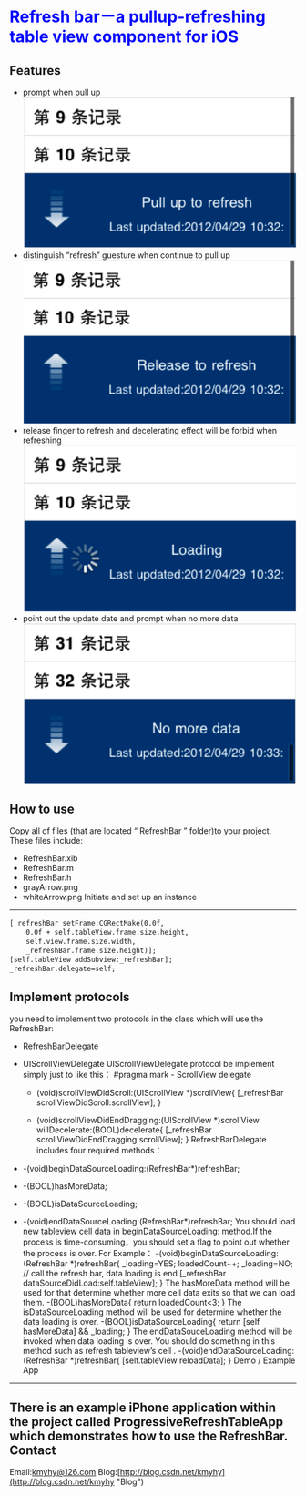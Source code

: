 <font color=blue>Refresh bar－a pullup-refreshing table view component for iOS</font>
=====================================================================================
Features
--------
* prompt when pull up 
![screenshot](https://github.com/kmyhy/RefreshBar/raw/master/images/refresh_bar_01.png)
* distinguish “refresh” guesture when continue to pull up 
![screenshot](https://github.com/kmyhy/RefreshBar/raw/master/images/refresh_bar_02.png)
* release finger to refresh and decelerating effect will be forbid when refreshing  
![screenshot](https://github.com/kmyhy/RefreshBar/raw/master/images/refresh_bar_03.png)
* point out the update date and prompt when no more data 
![screenshot](https://github.com/kmyhy/RefreshBar/raw/master/images/refresh_bar_04.png)

How to use
----------
Copy all of files (that are located “ RefreshBar ” folder)to your project. These files include:
* RefreshBar.xib
* RefreshBar.m
* RefreshBar.h
* grayArrow.png
* whiteArrow.png
Initiate and set up an instance
-------------------------------
    [_refreshBar setFrame:CGRectMake(0.0f, 
        0.0f + self.tableView.frame.size.height, 
        self.view.frame.size.width, 
        _refreshBar.frame.size.height)];
    [self.tableView addSubview:_refreshBar];
    _refreshBar.delegate=self;

Implement protocols
-------------------
you need to implement two protocols in the class which will use the RefreshBar:
* RefreshBarDelegate
* UIScrollViewDelegate
UIScrollViewDelegate protocol be implement simply just to like this：
#pragma mark - ScrollView delegate

    - (void)scrollViewDidScroll:(UIScrollView *)scrollView{	
        [_refreshBar scrollViewDidScroll:scrollView];
    }

    - (void)scrollViewDidEndDragging:(UIScrollView *)scrollView willDecelerate:(BOOL)decelerate{
        [_refreshBar scrollViewDidEndDragging:scrollView];
    }
RefreshBarDelegate includes four required methods：
* -(void)beginDataSourceLoading:(RefreshBar*)refreshBar;
* -(BOOL)hasMoreData;
* -(BOOL)isDataSourceLoading;
* -(void)endDataSourceLoading:(RefreshBar*)refreshBar;
You should load new tableview cell data in beginDataSourceLoading: method.If the process is time-consuming，you should set a flag to point out whether the process is over. For Example：
    -(void)beginDataSourceLoading:(RefreshBar *)refreshBar{
        _loading=YES;
        loadedCount++;
        _loading=NO;
        // call the refresh bar, data loading is end
        [_refreshBar dataSourceDidLoad:self.tableView];
    }
The hasMoreData method will be used for that determine whether more cell data exits so that we can load them. 
    -(BOOL)hasMoreData{
        return loadedCount<3;
    }
The isDataSourceLoading method will be used for determine whether the data loading is over.
    -(BOOL)isDataSourceLoading{
        return [self hasMoreData] && _loading;
    }
The endDataSouceLoading method will be invoked when data loading is over. You should do something in this method such as refresh tableview’s cell
.
    -(void)endDataSourceLoading:(RefreshBar *)refreshBar{
        [self.tableView reloadData];
    }
Demo / Example App
------------------
There is an example iPhone application within the project  called ProgressiveRefreshTableApp which demonstrates how to use the RefreshBar.
Contact
-------
Email:[kmyhy@126.com](mailto://kmyhy@126.com/ "Email")	Blog:[http://blog.csdn.net/kmyhy](http://blog.csdn.net/kmyhy "Blog") 
